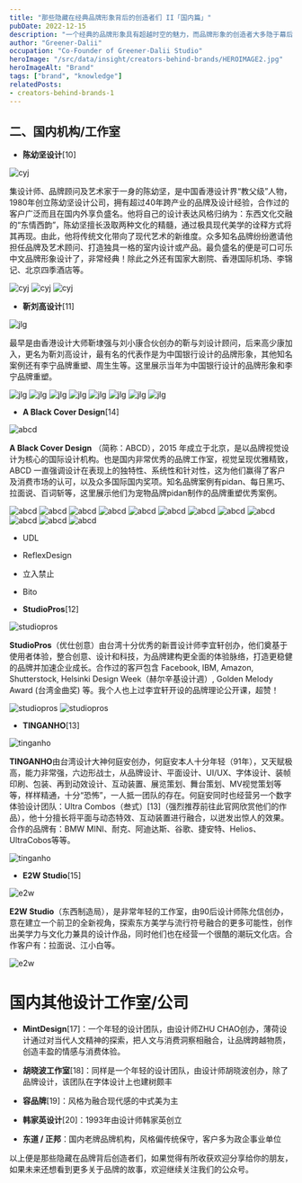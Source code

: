 ```yaml
---
title: "那些隐藏在经典品牌形象背后的创造者们 II「国内篇」"
pubDate: 2022-12-15
description: "一个经典的品牌形象具有超越时空的魅力，而品牌形象的创造者大多隐于幕后，不为人所知,我们花费了大量时间整理资料，旨在将隐藏在品牌背后的设计机构或工作室呈现给读者。"
author: "Greener-Dalii"
occupation: "Co-Founder of Greener-Dalii Studio"
heroImage: "/src/data/insight/creators-behind-brands/HEROIMAGE2.jpg"
heroImageAlt: "Brand"
tags: ["brand", "knowledge"]
relatedPosts:
- creators-behind-brands-1
---
```


## 二、国内机构/工作室

- **陈幼坚设计**[10]

![cyj](src/data/insight/creators-behind-brands/cyj_01.jpg)

集设计师、品牌顾问及艺术家于一身的陈幼坚，是中国香港设计界“教父级”人物，1980年创立陈幼坚设计公司，拥有超过40年跨产业的品牌及设计经验，合作过的客户广泛而且在国内外享负盛名。他将自己的设计表达风格归纳为：东西文化交融的“东情西韵”，陈幼坚擅长汲取两种文化的精髓，通过极具现代美学的诠释方式将其再现。由此，他将传统文化带向了现代艺术的新维度。众多知名品牌纷纷邀请他担任品牌及艺术顾问、打造独具一格的室内设计或产品。最负盛名的便是可口可乐中文品牌形象设计了，非常经典！除此之外还有国家大剧院、香港国际机场、李锦记、北京四季酒店等。

![cyj](src/data/insight/creators-behind-brands/cyj_02.webp)
![cyj](src/data/insight/creators-behind-brands/cyj_03.jpg)
![cyj](src/data/insight/creators-behind-brands/cyj_04.jpg)

- **靳刘高设计**[11]

![jlg](src/data/insight/creators-behind-brands/jlg_01.jpg)

最早是由香港设计大师靳埭强与刘小康合伙创办的靳与刘设计顾问，后来高少康加入，更名为靳刘高设计，最有名的代表作是为中国银行设计的品牌形象，其他知名案例还有李宁品牌重塑、周生生等。这里展示当年为中国银行设计的品牌形象和李宁品牌重塑。

![jlg](src/data/insight/creators-behind-brands/jlg_02.jpg)
![jlg](src/data/insight/creators-behind-brands/jlg_03.jpg)
![jlg](src/data/insight/creators-behind-brands/jlg_04.jpg)
![jlg](src/data/insight/creators-behind-brands/jlg_05.jpg)
![jlg](src/data/insight/creators-behind-brands/jlg_06.jpg)
![jlg](src/data/insight/creators-behind-brands/jlg_07.jpg)
![jlg](src/data/insight/creators-behind-brands/jlg_08.jpg)
![jlg](src/data/insight/creators-behind-brands/jlg_09.jpg)

- **A Black Cover Design**[14]

![abcd](src/data/insight/creators-behind-brands/abcd_01.jpg)

**A Black Cover Design** （简称：ABCD），2015 年成立于北京，是以品牌视觉设计为核心的国际设计机构。也是国内非常优秀的品牌工作室，视觉呈现优雅精致，ABCD 一直强调设计在表现上的独特性、系统性和针对性，这为他们赢得了客户及消费市场的认可，以及众多国际国内奖项。知名品牌案例有pidan、每日黑巧、拉面说、百词斩等，这里展示他们为宠物品牌pidan制作的品牌重塑优秀案例。

![abcd](src/data/insight/creators-behind-brands/abcd_02.jpg)
![abcd](src/data/insight/creators-behind-brands/abcd_03.jpg)
![abcd](src/data/insight/creators-behind-brands/abcd_04.jpg)
![abcd](src/data/insight/creators-behind-brands/abcd_05.jpg)
![abcd](src/data/insight/creators-behind-brands/abcd_06.jpg)
![abcd](src/data/insight/creators-behind-brands/abcd_07.jpg)
![abcd](src/data/insight/creators-behind-brands/abcd_08.jpg)
![abcd](src/data/insight/creators-behind-brands/abcd_09.jpg)
![abcd](src/data/insight/creators-behind-brands/abcd_10.jpg)
![abcd](src/data/insight/creators-behind-brands/abcd_11.jpg)
![abcd](src/data/insight/creators-behind-brands/abcd_12.jpg)
![abcd](src/data/insight/creators-behind-brands/abcd_13.jpg)

- UDL

- ReflexDesign

- 立入禁止

- Bito

- **StudioPros**[12]

![studiopros](src/data/insight/creators-behind-brands/studiopros_01.jpg)

**StudioPros**（优仕创意）由台湾十分优秀的新晋设计师李宜轩创办，他们奠基于使用者体验，整合创意、设计和科技，为品牌建构更全面的体验脉络，打造更稳健的品牌并加速企业成长。合作过的客⼾包含 Facebook, IBM, Amazon, Shutterstock, Helsinki Design Week（赫尔辛基设计週）, Golden Melody Award (台湾⾦曲奖) 等。我个人也上过李宜轩开设的品牌理论公开课，超赞！

![studiopros](src/data/insight/creators-behind-brands/studiopros_02.jpg)
![studiopros](src/data/insight/creators-behind-brands/studiopros_03.jpg)

- **TINGANHO**[13]

![tinganho](src/data/insight/creators-behind-brands/tinganho_01.jpg)

**TINGANHO**由台湾设计大神何庭安创办，何庭安本人十分年轻（91年），又天赋极高，能力非常强，六边形战士，从品牌设计、平面设计、UI/UX、字体设计、装帧印刷、包装、再到动效设计、互动装置、展览策划、舞台策划、MV视觉策划等等，样样精通，十分“恐怖”，一人抵一团队的存在。何庭安同时也经营另一个数字体验设计团队：Ultra Combos（叁式）[13]（强烈推荐前往此官网欣赏他们的作品），他十分擅长将平面与动态特效、互动装置进行融合，以迸发出惊人的效果。合作的品牌有：BMW MINI、耐克、阿迪达斯、谷歌、捷安特、Helios、UltraCobos等等。

![tinganho](src/data/insight/creators-behind-brands/tinganho_02.jpg)

- **E2W Studio**[15]

![e2w](src/data/insight/creators-behind-brands/e2w_01.jpg)

**E2W Studio**（东西制造局），是非常年轻的工作室，由90后设计师陈允信创办，意在建立一个前卫的全新视角，探索东方美学与流行符号融合的更多可能性，创作出美学力与文化力兼具的设计作品，同时他们也在经营一个很酷的潮玩文化店。合作客户有：拉面说、江小白等。

![e2w](src/data/insight/creators-behind-brands/e2w_02.jpg)

# 国内其他设计工作室/公司

- **MintDesign**[17]：一个年轻的设计团队，由设计师ZHU CHAO创办，薄荷设计通过对当代人文精神的探索，把人文与消费洞察相融合，让品牌跨越物质，创造丰盈的情感与消费体验。

- **胡晓波工作室**[18]：同样是一个年轻的设计团队，由设计师胡晓波创办，除了品牌设计，该团队在字体设计上也建树颇丰

- **容品牌**[19]：风格为融合现代感的中式美为主

- **韩家英设计**[20]：1993年由设计师韩家英创立

- **东道 / 正邦**：国内老牌品牌机构，风格偏传统保守，客户多为政企事业单位

以上便是那些隐藏在品牌背后创造者们，如果觉得有所收获欢迎分享给你的朋友，如果未来还想看到更多关于品牌的故事，欢迎继续关注我们的公众号。